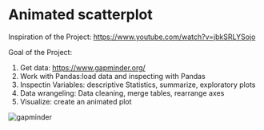# Animated scatterplot

Inspiration of the Project: https://www.youtube.com/watch?v=jbkSRLYSojo

Goal of the Project:
1. Get data: https://www.gapminder.org/
3. Work with Pandas:load data and inspecting with Pandas
4. Inspectin Variables: descriptive Statistics, summarize, exploratory plots
5. Data wrangeling: Data cleaning, merge tables, rearrange axes
6. Visualize: create an animated plot
   
![gapminder](https://github.com/annikavanrooijen/animated_scatterplot/assets/125203164/c231bb9e-fee3-4a34-a7cd-eaa90338760c)
